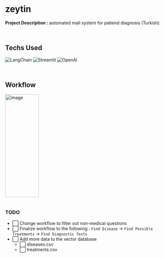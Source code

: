 # zeytin
**Project Description :** automated mail system for patiend diagnosis (Turkish) 

<br/>

## Techs Used
![LangChain](https://img.shields.io/badge/LangChain-1c3c3c.svg?logo=langchain&logoColor=white)
![Streamlit](https://img.shields.io/badge/-Streamlit-FF4B4B?style=flat&logo=streamlit&logoColor=white)
![OpenAI](https://shields.io/badge/-OpenAI-93f6ef?logo=openai)

<br/>

## Workflow
<img width="109" height="333" alt="image" src="https://github.com/user-attachments/assets/e7cb4f08-90cc-4e9f-b261-1a40dd48aa43"/>

<br/>
<br/>

### TODO
- ⬜ Change workflow to filter out non-medical questions
- ⬜ Finalize workflow to the following : `Find Disease` -> `Find Possible Treatments` -> `Find Diagnostic Tests`
- ⬜ Add more data to the vector database
  - ⬜ diseases.csv
  - ⬜ treatments.csv
